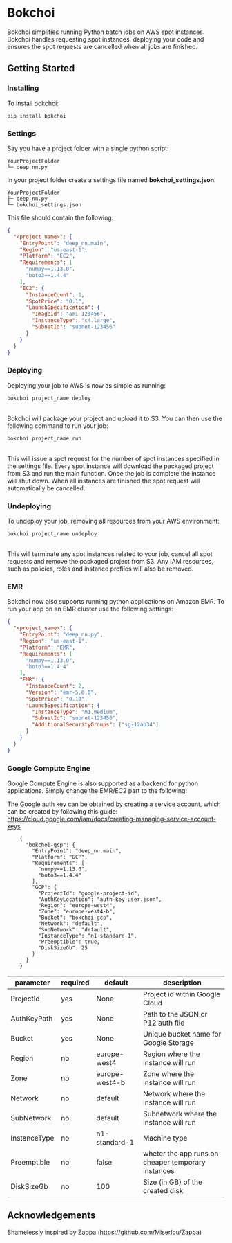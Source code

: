 # Bokchoi

Bokchoi simplifies running Python batch jobs on AWS spot instances. Bokchoi handles requesting spot instances, deploying your code and ensures the spot requests are cancelled when all jobs are finished.

## Getting Started

### Installing

To install bokchoi:

```
pip install bokchoi
```

### Settings


Say you have a project folder with a single python script:
```
YourProjectFolder
└─ deep_nn.py
```
In your project folder create a settings file named **bokchoi_settings.json**:
```
YourProjectFolder
├─ deep_nn.py
└─ bokchoi_settings.json
```
This file should contain the following:

```json
{
  "<project_name>": {
    "EntryPoint": "deep_nn.main",
    "Region": "us-east-1",
    "Platform": "EC2",
    "Requirements": [
      "numpy==1.13.0",
      "boto3==1.4.4"
    ],
    "EC2": {
      "InstanceCount": 1,
      "SpotPrice": "0.1",
      "LaunchSpecification": {
        "ImageId": "ami-123456",
        "InstanceType": "c4.large",
        "SubnetId": "subnet-123456"
      }
    }
  }
}
```

### Deploying

Deploying your job to AWS is now as simple as running:
```
bokchoi project_name deploy
```
\
Bokchoi will package your project and upload it to S3. You can then use the following command to run your job:
```
bokchoi project_name run
```
\
This will issue a spot request for the number of spot instances specified in the settings file. Every spot instance will download the packaged project from S3 and run the main function. Once the job is complete the instance will shut down. When all instances are finished the spot request will automatically be cancelled.

### Undeploying

To undeploy your job, removing all resources from your AWS environment:
```
bokchoi project_name undeploy
```
\
This will terminate any spot instances related to your job, cancel all spot requests and remove the packaged project from S3. Any IAM resources, such as policies, roles and instance profiles will also be removed.

### EMR

Bokchoi now also supports running python applications on Amazon EMR. To run your app on an EMR cluster use the following settings:

```json
{
  "<project_name>": {
    "EntryPoint": "deep_nn.py",
    "Region": "us-east-1",
    "Platform": "EMR",
    "Requirements": [
      "numpy==1.13.0",
      "boto3==1.4.4"
    ],
    "EMR": {
      "InstanceCount": 2,
      "Version": "emr-5.8.0",
      "SpotPrice": "0.10",
      "LaunchSpecification": {
        "InstanceType": "m1.medium",
        "SubnetId": "subnet-123456",
        "AdditionalSecurityGroups": ["sg-12ab34"]
      }
    }
  }
}
```

### Google Compute Engine

Google Compute Engine is also supported as a backend for python applications.
Simply change the EMR/EC2 part to the following:

The Google auth key can be obtained by creating a service account, which can be created by
following this guide: https://cloud.google.com/iam/docs/creating-managing-service-account-keys

```
    {
      "bokchoi-gcp": {
        "EntryPoint": "deep_nn.main",
        "Platform": "GCP",
        "Requirements": [
          "numpy==1.13.0",
          "boto3==1.4.4"
        ],
        "GCP": {
          "ProjectId": "google-project-id",
          "AuthKeyLocation": "auth-key-user.json",
          "Region": "europe-west4",
          "Zone": "europe-west4-b",
          "Bucket": "bokchoi-gcp",
          "Network": "default",
          "SubNetwork": "default",
          "InstanceType": "n1-standard-1",
          "Preemptible": true,
          "DiskSizeGb": 25
        }
      }
    }
```

| parameter | required | default | description |
| -- | -- | -- | -- |
| ProjectId | yes | None | Project id within Google Cloud |
| AuthKeyPath | yes | None | Path to the JSON or P12 auth file |
| Bucket | yes | None | Unique bucket name for Google Storage |
| Region  | no  | europe-west4 | Region where the instance will run |
| Zone | no  | europe-west4-b | Zone where the instance will run |
| Network | no  | default | Network where the instance will run |
| SubNetwork | no  | default | Subnetwork where the instance will run |
| InstanceType | no  | n1-standard-1 | Machine type |
| Preemptible | no  | false | wheter the app runs on cheaper temporary instances |
| DiskSizeGb | no  | 100 | Size (in GB) of the created disk |



## Acknowledgements

Shamelessly inspired by Zappa (https://github.com/Miserlou/Zappa)